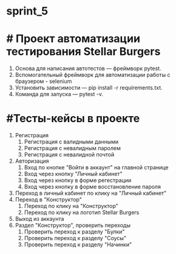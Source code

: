 # sprint_5
# # Проект автоматизации тестирования Stellar Burgers
1. Основа для написания автотестов — фреймворк pytest.
2. Вспомогательный фреймворк для автоматизации работы с браузером - selenium
2. Установить зависимости — pip install -r requirements.txt.
3. Команда для запуска — pytest -v. 

# #Тесты-кейсы в проекте
1. Регистрация
   1. Регистрация с валидными данными
   2. Регистрация с невалидным паролем
   3. Регистрация с невалидной почтой 
2. Авторизация
   1. Вход по кнопке "Войти в аккаунт" на главной странице
   2. Вход через кнопку "Личный кабинет"
   3. Вход через кнопку в форме регестрации
   4. Вход через кнопку в форме восстановление пароля
3. Переход в личный кабинет по клику на "Личный кабинет"
4. Переход в "Конструктор"
   1. Переход по клику на "Конструктор"
   2. Переход по клику на логотип Stellar Burgers
5. Выход из аккаунта
6. Раздел "Конструктор", проверить переходы
   1. Проверить переход к разделу "Булки"
   2. Проверить переход к разделу "Соусы"
   3. Проверить переход к разделу "Начинки"